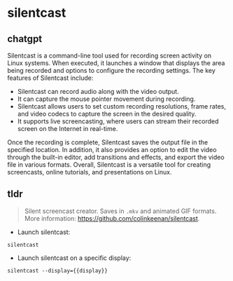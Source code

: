 # silentcast 
## chatgpt 
Silentcast is a command-line tool used for recording screen activity on Linux systems. When executed, it launches a window that displays the area being recorded and options to configure the recording settings. The key features of Silentcast include:

- Silentcast can record audio along with the video output.
- It can capture the mouse pointer movement during recording.
- Silentcast allows users to set custom recording resolutions, frame rates, and video codecs to capture the screen in the desired quality.
- It supports live screencasting, where users can stream their recorded screen on the Internet in real-time.

Once the recording is complete, Silentcast saves the output file in the specified location. In addition, it also provides an option to edit the video through the built-in editor, add transitions and effects, and export the video file in various formats. Overall, Silentcast is a versatile tool for creating screencasts, online tutorials, and presentations on Linux. 

## tldr 
 
> Silent screencast creator. Saves in `.mkv` and animated GIF formats.
> More information: <https://github.com/colinkeenan/silentcast>.

- Launch silentcast:

`silentcast`

- Launch silentcast on a specific display:

`silentcast --display={{display}}`

